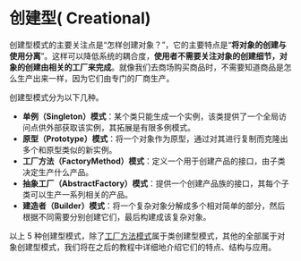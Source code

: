 # 创建型( Creational)

创建型模式的主要关注点是“怎样创建对象？”，它的主要特点是“**将对象的创建与使用分离**”。这样可以降低系统的耦合度，**使用者不需要关注对象的创建细节，对象的创建由相关的工厂来完成**。就像我们去商场购买商品时，不需要知道商品是怎么生产出来一样，因为它们由专门的厂商生产。

创建型模式分为以下几种。

- **单例（Singleton）模式**：某个类只能生成一个实例，该类提供了一个全局访问点供外部获取该实例，其拓展是有限多例模式。
- **原型（Prototype）模式**：将一个对象作为原型，通过对其进行复制而克隆出多个和原型类似的新实例。
- **工厂方法（FactoryMethod）模式**：定义一个用于创建产品的接口，由子类决定生产什么产品。
- **抽象工厂（AbstractFactory）模式**：提供一个创建产品族的接口，其每个子类可以生产一系列相关的产品。
- **建造者（Builder）模式**：将一个复杂对象分解成多个相对简单的部分，然后根据不同需要分别创建它们，最后构建成该复杂对象。



以上 5 种创建型模式，除了[工厂方法模式](http://c.biancheng.net/view/1348.html)属于类创建型模式，其他的全部属于对象创建型模式，我们将在之后的教程中详细地介绍它们的特点、结构与应用。
